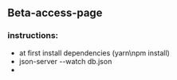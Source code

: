 
## Beta-access-page

### instructions:
* at first install dependencies (yarn\npm install)
* json-server --watch db.json
* 

